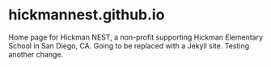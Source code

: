 # hickmannest.github.io
Home page for Hickman NEST, a non-profit supporting Hickman Elementary School in San Diego, CA. Going to be replaced with a Jekyll site. Testing another change.
